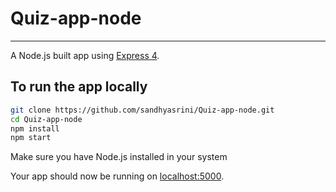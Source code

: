 # Quiz-app-node

---
A Node.js built app using [Express 4](http://expressjs.com/).

## To run the app locally

```sh
git clone https://github.com/sandhyasrini/Quiz-app-node.git
cd Quiz-app-node
npm install
npm start
```

Make sure you have Node.js installed in your system

Your app should now be running on [localhost:5000](http://localhost:5000/).

